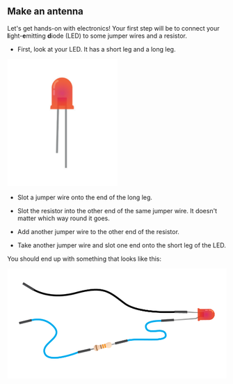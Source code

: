 ## Make an antenna

Let's get hands-on with electronics! Your first step will be to connect your **l**ight-**e**mitting **d**iode (LED) to some jumper wires and a resistor.

+ First, look at your LED. It has a short leg and a long leg.

![LED](images/led.png)

+ Slot a jumper wire onto the end of the long leg.

+ Slot the resistor into the other end of the same jumper wire. It doesn't matter which way round it goes.

+ Add another jumper wire to the other end of the resistor.

+ Take another jumper wire and slot one end onto the short leg of the LED.

You should end up with something that looks like this:

![Wired up LED](images/led-wired.png)
